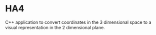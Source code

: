 # HA4
C++ application to convert coordinates in the 3 dimensional space to a visual representation in the 2 dimensional plane.
